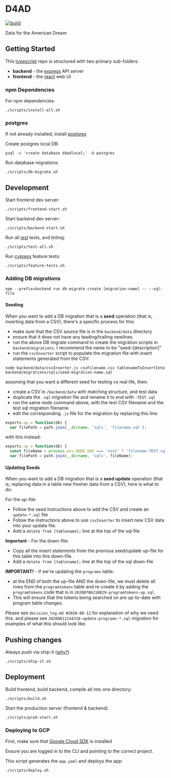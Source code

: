 # D4AD

[![build](https://circleci.com/gh/newjersey/d4ad.svg?style=shield)](https://circleci.com/gh/newjersey/d4ad)

Data for the American Dream
## Getting Started

This [typescript](https://www.typescriptlang.org/) repo is structured with two primary sub-folders:

 - **backend** - the [express](https://expressjs.com/) API server
 - **frontend** - the [react](https://reactjs.org/) web UI
 
### npm Dependencies

For npm dependencies:
```shell script
./scripts/install-all.sh
```

### postgres

If not already installed, install [postgres](https://www.postgresql.org/)

Create postgres local DB:
```shell script
psql -c 'create database d4adlocal;' -U postgres
```

Run database migrations:
```shell script
./scripts/db-migrate.sh
```

## Development

Start frontend dev server:
```shell script
./scripts/frontend-start.sh
```

Start backend dev server:
```shell script
./scripts/backend-start.sh
```

Run all [jest](https://jestjs.io/) tests, and linting:
```shell script
./scripts/test-all.sh
```

Run [cypress](https://www.cypress.io/) feature tests:
```shell script
./scripts/feature-tests.sh
```

### Adding DB migrations

```shell script
npm --prefix=backend run db-migrate create [migration-name] -- --sql-file
```

#### Seeding

When you want to add a DB migration that is a **seed** operation (that is, inserting
data from a CSV), there's a specific process for this:
- make sure that the CSV source file is in the `backend/data` directory
- ensure that it does not have any leading/trailing newlines 
- run the above DB migrate command to create the migration scripts in `backend/migrations`. 
I recommend the name to be "seed-[description]"
- run the `csvInserter` script to populate the migration file with insert statements generated from the CSV:
```shell script
node backend/data/csvInserter.js csvFilename.csv tablenameToInsertInto backend/migrations/sqls/seed-migration-name.sql
```

assuming that you want a different seed for testing vs real life, then:

- create a CSV in `/backend/data` with matching structure, and test data
- duplicate the `.sql` migration file and rename it to end with `-TEST.sql`
- run the same node command above, with the test CSV filename and the test sql migration filename
- edit the corresponding `.js` file for the migration by replacing this line:
```javascript
exports.up = function(db) {
  var filePath = path.join(__dirname, 'sqls', 'filename.sql');
``` 

with this instead:
```javascript
exports.up = function(db) {
  const fileName = process.env.NODE_ENV === 'test' ? 'filename-TEST.sql' : 'filename.sql';
  var filePath = path.join(__dirname, 'sqls', fileName);
```

#### Updating Seeds

When you want to add a DB migration that is a **seed update** operation (that is, replacing data
in a table new fresher data from a CSV), here is what to do:

For the up-file:
- Follow the seed instructions above to add the CSV and create an `update-*.sql` file
- Follow the instructions above to use `csvInserter` to insert new CSV data into your update file.
- Add a `delete from [tablename];` line at the top of the sql file.

**Important** - For the down-file:
- Copy all the insert statements from the previous seed/update up-file for this table into this down-file.
- Add a `delete from [tablename];` line at the top of the sql down-file

**IMPORTANT!** - if we're updating the `programs` table:
- at the END of both the up-file AND the down-file, we must delete all rows from the `programtokens` table
and re-create it by adding the `programtokens` code that is in `20200706210029-programtokens-up.sql`.
- This will ensure that the tokens being searched on are up-to-date with program table changes.

Please see `decision_log.md #2020-08-12` for explanation of why we need this, and please see `20200812144318-update-programs-*.sql`
migration for examples of what this should look like.

## Pushing changes

Always push via ship-it ([why?](https://medium.com/@AnneLoVerso/ship-it-a-humble-script-for-low-risk-deployment-1b8ba99994f7))
```shell script
./scripts/ship-it.sh
```

## Deployment

Build frontend, build backend, compile all into one directory:
```shell script
./scripts/build.sh
```

Start the production server (frontend & backend)
```shell script
./scripts/prod-start.sh
```

### Deploying to GCP

First, make sure that [Google Cloud SDK](https://cloud.google.com/sdk/install) is installed

Ensure you are logged in to the CLI and pointing to the correct project.

This script generates the `app.yaml` and deploys the app:
```shell script
./scripts/deploy.sh
```
